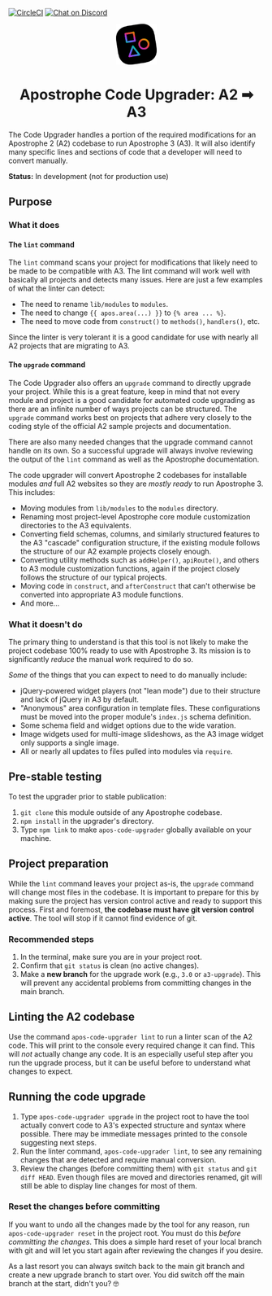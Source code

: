 [![CircleCI](https://circleci.com/gh/apostrophecms/code-upgrader/tree/master.svg?style=svg)](https://circleci.com/gh/apostrophecms/code-upgrader/tree/master)
[![Chat on Discord](https://img.shields.io/discord/517772094482677790.svg)](https://chat.apostrophecms.org)

<p align="center">
  <a href="https://github.com/apostrophecms/apostrophe">
    <!-- TODO:  -->
    <img src="https://raw.githubusercontent.com/apostrophecms/apostrophe/main/logo.svg" alt="ApostropheCMS logo" width="80" height="80">
  </a>

  <h1 align="center">Apostrophe Code Upgrader: A2 ➡ A3</h1>
</p>

The Code Upgrader handles a portion of the required modifications for an Apostrophe 2 (A2) codebase to run Apostrophe 3 (A3). It will also identify many specific lines and sections of code that a developer will need to convert manually.

**Status:** In development (not for production use)

## Purpose

### What it does

#### The `lint` command

The `lint` command scans your project for modifications that likely need to be made to be compatible with A3. The lint command will work well with basically all projects and detects many issues. Here are just a few examples of what the linter can detect:

- The need to rename `lib/modules` to `modules`.
- The need to change `{{ apos.area(...) }}` to `{% area ... %}`.
- The need to move code from `construct()` to `methods()`, `handlers()`, etc.

Since the linter is very tolerant it is a good candidate for use with nearly all A2 projects that are migrating to A3.

#### The `upgrade` command

The Code Upgrader also offers an `upgrade` command to directly upgrade your project. While this is a great feature, keep in mind that not every module and project is a good candidate for automated code upgrading as there are an infinite number of ways projects can be structured. The `upgrade` command works best on projects that adhere very closely to the coding style of the official A2 sample projects and documentation.

There are also many needed changes that the upgrade command cannot handle on its own. So a successful upgrade will always involve reviewing the output of the `lint` command as well as the Apostrophe documentation.

The code upgrader will convert Apostrophe 2 codebases for installable modules *and* full A2 websites so they are *mostly ready* to run Apostrophe 3. This includes:
- Moving modules from `lib/modules` to the `modules` directory.
- Renaming most project-level Apostrophe core module customization directories to the A3 equivalents.
- Converting field schemas, columns, and similarly structured features to the A3 "cascade" configuration structure, if the existing module follows the structure of our A2 example projects closely enough.
- Converting utility methods such as `addHelper()`, `apiRoute()`, and others to A3 module customization functions, again if the project closely follows the structure of our typical projects.
- Moving code in `construct`, and `afterConstruct` that can't otherwise be converted into appropriate A3 module functions.
- And more...

### What it doesn't do

The primary thing to understand is that this tool is not likely to make the project codebase 100% ready to use with Apostrophe 3. Its mission is to significantly *reduce* the manual work required to do so.

*Some* of the things that you can expect to need to do manually include:
- jQuery-powered widget players (not "lean mode") due to their structure and lack of jQuery in A3 by default.
- "Anonymous" area configuration in template files. These configurations must be moved into the proper module's `index.js` schema definition.
- Some schema field and widget options due to the wide varation.
- Image widgets used for multi-image slideshows, as the A3 image widget only supports a single image.
- All or nearly all updates to files pulled into modules via `require`.

## Pre-stable testing

To test the upgrader prior to stable publication:

1. `git clone` this module outside of any Apostrophe codebase.
2. `npm install` in the upgrader's directory.
3. Type `npm link` to make `apos-code-upgrader` globally available on your machine.

## Project preparation

While the `lint` command leaves your project as-is, the `upgrade` command will change most files in the codebase. It is important to prepare for this by making sure the project has version control active and ready to support this process. First and foremost, **the codebase must have git version control active**. The tool will stop if it cannot find evidence of git.

### Recommended steps

1. In the terminal, make sure you are in your project root.
2. Confirm that `git status` is clean (no active changes).
3. Make a **new branch** for the upgrade work (e.g., `3.0` or `a3-upgrade`). This will prevent any accidental problems from committing changes in the main branch.

## Linting the A2 codebase

Use the command `apos-code-upgrader lint` to run a linter scan of the A2 code. This will print to the console every required change it can find. This will *not* actually change any code. It is an especially useful step after you run the upgrade process, but it can be useful before to understand what changes to expect.

## Running the code upgrade

1. Type `apos-code-upgrader upgrade` in the project root to have the tool actually convert code to A3's expected structure and syntax where possible. There may be immediate messages printed to the console suggesting next steps.
2. Run the linter command, `apos-code-upgrader lint`, to see any remaining changes that are detected and require manual conversion.
3. Review the changes (before committing them) with `git status` and `git diff HEAD`. Even though files are moved and directories renamed, git will still be able to display line changes for most of them.

### Reset the changes before committing

If you want to undo all the changes made by the tool for any reason, run `apos-code-upgrader reset` in the project root. You must do this *before committing the changes*. This does a simple hard reset of your local branch with git and will let you start again after reviewing the changes if you desire.

As a last resort you can always switch back to the main git branch and create a new upgrade branch to start over. You did switch off the main branch at the start, didn't you? 🤓
